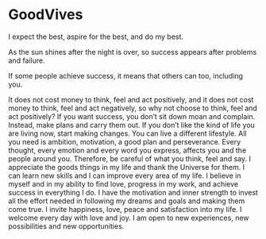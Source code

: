 # GoodVives

I expect the best, aspire for the best, and do my best.

As the sun shines after the night is over, so success appears after problems and failure.

If some people achieve success, it means that others can too, including you.

It does not cost money to think, feel and act positively, and it does not cost money to think, feel and act negatively, so why not choose to think, feel and act positively?
If you want success, you don’t sit down moan and complain. Instead, make plans and carry them out.
If you don’t like the kind of life you are living now, start making changes. You can live a different lifestyle. All you need is ambition, motivation, a good plan and perseverance. 
Every thought, every emotion and every word you express, affects you and the people around you. Therefore, be careful of what you think, feel and say.
I appreciate the goods things in my life and thank the Universe for them.
I can learn new skills and I can improve every area of my life.
I believe in myself and in my ability to find love, progress in my work, and achieve success in everything I do.
I have the motivation and inner strength to invest all the effort needed in following my dreams and goals and making them come true.
I invite happiness, love, peace and satisfaction into my life.
I welcome every day with love and joy.
I am open to new experiences, new possibilities and new opportunities.
